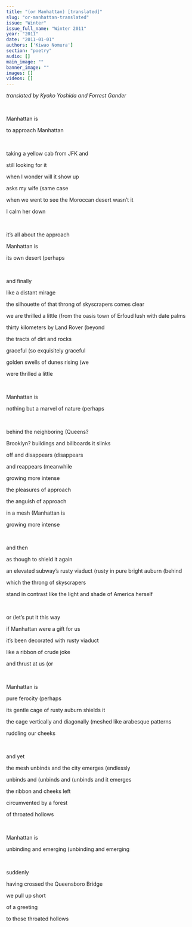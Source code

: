 ```yaml
---
title: "(or Manhattan) [translated]"
slug: "or-manhattan-translated"
issue: "Winter"
issue_full_name: "Winter 2011"
year: "2011"
date: "2011-01-01"
authors: ['Kiwao Nomura']
section: "poetry"
audio: []
main_image: ""
banner_image: ""
images: []
videos: []
---
```

*translated by Kyoko Yoshida and Forrest Gander*

 

Manhattan is

 to approach Manhattan

  

 taking a yellow cab from JFK and

 still looking for it

 when I wonder will it show up

 asks my wife (same case

 when we went to see the Moroccan desert wasn’t it

 I calm her down

  

 it’s all about the approach

 Manhattan is

 its own desert (perhaps

  

 and finally

 like a distant mirage

 the silhouette of that throng of skyscrapers comes clear

 we are thrilled a little (from the oasis town of Erfoud lush with date palms

 thirty kilometers by Land Rover (beyond

 the tracts of dirt and rocks

 graceful (so exquisitely graceful

 golden swells of dunes rising (we

 were thrilled a little

  

 Manhattan is

 nothing but a marvel of nature (perhaps

  

 behind the neighboring (Queens?

 Brooklyn? buildings and billboards it slinks

 off and disappears (disappears

 and reappears (meanwhile

 growing more intense

 the pleasures of approach

 the anguish of approach

 in a mesh (Manhattan is

 growing more intense

  

 and then

 as though to shield it again

 an elevated subway’s rusty viaduct (rusty in pure bright auburn (behind

 which the throng of skyscrapers

 stand in contrast like the light and shade of America herself

  

 or (let’s put it this way

 if Manhattan were a gift for us

 it’s been decorated with rusty viaduct

 like a ribbon of crude joke

 and thrust at us (or

  

 Manhattan is

 pure ferocity (perhaps

 its gentle cage of rusty auburn shields it

 the cage vertically and diagonally (meshed like arabesque patterns

 ruddling our cheeks

  

 and yet

 the mesh unbinds and the city emerges (endlessly

 unbinds and (unbinds and (unbinds and it emerges

 the ribbon and cheeks left

 circumvented by a forest

 of throated hollows

  

 Manhattan is

 unbinding and emerging (unbinding and emerging

  

 suddenly

 having crossed the Queensboro Bridge

 we pull up short

 of a greeting

 to those throated hollows

